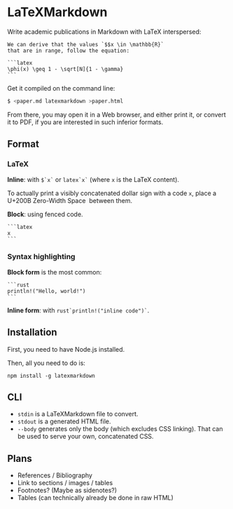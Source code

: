 # LaTeXMarkdown

Write academic publications in Markdown with LaTeX interspersed:

    We can derive that the values `$$x \in \mathbb{R}`
    that are in range, follow the equation:

    ```latex
    \phi(x) \geq 1 - \sqrt[N]{1 - \gamma}
    ```

Get it compiled on the command line:

```bash
$ <paper.md latexmarkdown >paper.html
```

From there, you may open it in a Web browser, and either print it,
or convert it to PDF, if you are interested in such inferior formats.

## Format

### LaTeX

**Inline**: with `` $`x` `` or `` latex`x` ``
(where `x` is the LaTeX content).

To actually print a visibly concatenated dollar sign with a code `x`,
place a U+200B Zero-Width Space `​` between them.

**Block**: using fenced code.

    ```latex
    x
    ```

### Syntax highlighting

**Block form** is the most common:

    ```rust
    println!("Hello, world!")
    ```

**Inline form**: with `` rust`println!("inline code")` ``.

## Installation

First, you need to have Node.js installed.

Then, all you need to do is:

    npm install -g latexmarkdown

## CLI

- `stdin` is a LaTeXMarkdown file to convert.
- `stdout` is a generated HTML file.
- `--body` generates only the body (which excludes CSS linking).
  That can be used to serve your own, concatenated CSS.

## Plans

- References / Bibliography
- Link to sections / images / tables
- Footnotes? (Maybe as sidenotes?)
- Tables (can technically already be done in raw HTML)
